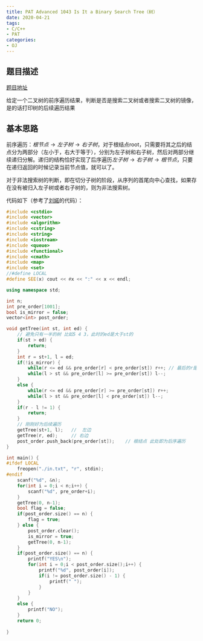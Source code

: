 ```yaml
---
title: PAT Advanced 1043 Is It a Binary Search Tree（树）
date: 2020-04-21
tags:
- C/C++
- PAT
categories:
- OJ
---
```


## 题目描述

[题目地址](https://pintia.cn/problem-sets/994805342720868352/problems/994805440976633856)

给定一个二叉树的前序遍历结果，判断是否是搜索二叉树或者搜索二叉树的镜像，是的话打印树的后续遍历结果

<!-- more -->

## 基本思路

前序遍历：$根节点 \rightarrow 左子树 \rightarrow 右子树$，对于根结点root，只需要将其之后的结点分为两部分（左小于，右大于等于），分别为左子树和右子树，然后对两部分继续递归分解。递归的结构恰好实现了后序遍历$左子树 \rightarrow 右子树 \rightarrow 根节点$，只要在递归返回的时候记录当前节点值，就可以了。

对于非法搜索树的判断，即在切分子树的阶段，从序列的首尾向中心查找，如果存在没有被归入左子树或者右子树的，则为非法搜索树。

代码如下（参考了[刘婼](https://www.liuchuo.net/archives/2153)的代码）：

```cpp
#include <cstdio>
#include <vector>
#include <algorithm>
#include <cstring>
#include <string>
#include <iostream>
#include <queue>
#include <functional>
#include <cmath>
#include <map>
#include <set>
//#define LOCAL
#define SEE(x) cout << #x << ":" << x << endl;

using namespace std;

int n;
int pre_order[1001];
bool is_mirror = false;
vector<int> post_order;

void getTree(int st, int ed) {
    // 避免只有一半的树 比如5 4 3，此时的ed是大于st的
    if(st > ed) {
        return;
    }
    int r = st+1, l = ed;
    if(!is_mirror) {
        while(r <= ed && pre_order[r] < pre_order[st]) r++; // 最后的r是大于l的 因为++，真正的位置是循环结束的r-1
        while(l > st && pre_order[l] >= pre_order[st]) l--;
    }
    else {
        while(r <= ed && pre_order[r] >= pre_order[st]) r++;
        while(l > st && pre_order[l] < pre_order[st]) l--;
    }
    if(r - l != 1) {
        return;
    }
    // 刚刚好为后续遍历
    getTree(st+1, l);   //  左边
    getTree(r, ed);     // 右边
    post_order.push_back(pre_order[st]);    // 根结点 此处即为后序遍历
}

int main() {
#ifdef LOCAL
    freopen("./in.txt", "r", stdin);
#endif
    scanf("%d", &n);
    for(int i = 0;i < n;i++) {
        scanf("%d", pre_order+i);
    }
    getTree(0, n-1);
    bool flag = false;
    if(post_order.size() == n) {
        flag = true;
    } else {
        post_order.clear();
        is_mirror = true;
        getTree(0, n-1);
    }
    if(post_order.size() == n) {
        printf("YES\n");
        for(int i = 0;i < post_order.size();i++) {
            printf("%d", post_order[i]);
            if(i != post_order.size() - 1) {
                printf(" ");
            }
        }
    }
    else {
        printf("NO");
    }
    return 0;
    
}
```

